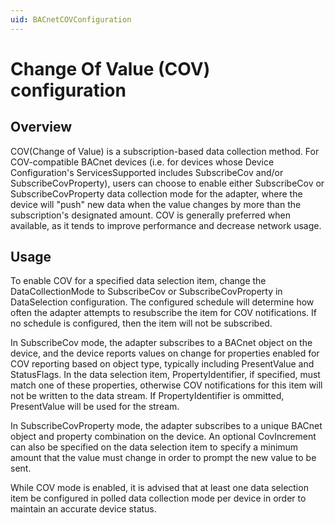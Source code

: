 ```yaml
---
uid: BACnetCOVConfiguration
---
```


# Change Of Value (COV) configuration

## Overview

COV(Change of Value) is a subscription-based data collection method. For COV-compatible BACnet devices (i.e. for devices whose Device Configuration's ServicesSupported includes SubscribeCov and/or SubscribeCovProperty), users can choose to enable either SubscribeCov or SubscribeCovProperty data collection mode for the adapter, where the device will "push" new data when the value changes by more than the subscription's designated amount. COV is generally preferred when available, as it tends to improve performance and decrease network usage.

## Usage 

To enable COV for a specified data selection item, change the DataCollectionMode to SubscribeCov or SubscribeCovProperty in DataSelection configuration. The configured schedule will determine how often the adapter attempts to resubscribe the item for COV notifications. If no schedule is configured, then the item will not be subscribed.

In SubscribeCov mode, the adapter subscribes to a BACnet object on the device, and the device reports values on change for properties enabled for COV reporting based on object type, typically including PresentValue and StatusFlags. In the data selection item, PropertyIdentifier, if specified, must match one of these properties, otherwise COV notifications for this item will not be written to the data stream. If PropertyIdentifier is ommitted, PresentValue will be used for the stream.

In SubscribeCovProperty mode, the adapter subscribes to a unique BACnet object and property combination on the device. An optional CovIncrement can also be specified on the data selection item to specify a minimum amount that the value must change in order to prompt the new value to be sent. 

While COV mode is enabled, it is advised that at least one data selection item be configured in polled data collection mode per device in order to maintain an accurate device status.
